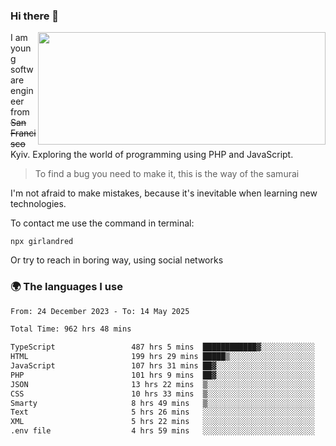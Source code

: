 ### Hi there 👋  

<img align='right' src="https://github-readme-stats.vercel.app/api?username=girlandred&count_private=true&show_icons=true&include_all_commits=true&hide_rank=true&hide_title=true&theme=buefy&card_width=300" width=460 height=180>


I am young software engineer from ~~San Francisco~~ Kyiv. Exploring the world of programming using PHP and JavaScript.


> To find a bug you need to make it, this is the way of the samurai



I'm not afraid to make mistakes, because it's inevitable when learning new technologies.

To contact me use the command in terminal:

```
npx girlandred
```

Or try to reach in boring way, using social networks


### 🌍 The languages I use

<!--START_SECTION:waka-->

```txt
From: 24 December 2023 - To: 14 May 2025

Total Time: 962 hrs 48 mins

TypeScript                 487 hrs 5 mins  ████████████▓░░░░░░░░░░░░   50.58 %
HTML                       199 hrs 29 mins █████▒░░░░░░░░░░░░░░░░░░░   20.72 %
JavaScript                 107 hrs 31 mins ██▓░░░░░░░░░░░░░░░░░░░░░░   11.16 %
PHP                        101 hrs 9 mins  ██▓░░░░░░░░░░░░░░░░░░░░░░   10.50 %
JSON                       13 hrs 22 mins  ▒░░░░░░░░░░░░░░░░░░░░░░░░   01.39 %
CSS                        10 hrs 33 mins  ▒░░░░░░░░░░░░░░░░░░░░░░░░   01.10 %
Smarty                     8 hrs 49 mins   ▒░░░░░░░░░░░░░░░░░░░░░░░░   00.92 %
Text                       5 hrs 26 mins   ░░░░░░░░░░░░░░░░░░░░░░░░░   00.57 %
XML                        5 hrs 22 mins   ░░░░░░░░░░░░░░░░░░░░░░░░░   00.56 %
.env file                  4 hrs 59 mins   ░░░░░░░░░░░░░░░░░░░░░░░░░   00.52 %
```

<!--END_SECTION:waka-->
